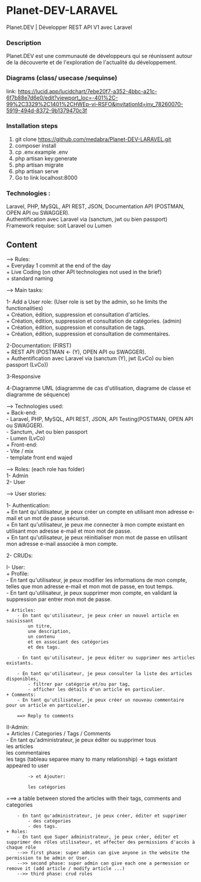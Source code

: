 # Planet-DEV-LARAVEL  
Planet.DEV | Développer REST API V1 avec Laravel  
### Description 
Planet.DEV est une communauté de développeurs qui se réunissent autour de la découverte et de l'exploration de l'actualité du développement. 

### Diagrams (class/ usecase /sequinse)  
link: 
https://lucid.app/lucidchart/7ebe20f7-a352-4bbc-a21c-6f7b88e7d6e0/edit?viewport_loc=-401%2C-99%2C3329%2C1401%2CHWEp-vi-RSFO&invitationId=inv_78260070-5919-494d-8372-9b1379470c3f
### Installation steps 

1.  git clone https://github.com/medabra/Planet-DEV-LARAVEL.git   
2.  composer install   
3.  cp .env.example .env   
4.  php artisan key:generate    
5.  php artisan migrate  
6.  php artisan serve  
7. Go to link localhost:8000  

### Technologies :
Laravel, PHP, MySQL, API REST, JSON, Documentation API (POSTMAN, OPEN API ou SWAGGER).  
Authentification avec Laravel via (sanctum, jwt ou bien passport)  
Framework requise: soit Laravel ou Lumen   

## Content

--> Rules:  
	+ Everyday 1 commit at the end of the day  
	+ Live Coding (on other API technologies not used in the brief)  
	+ standard naming   

--> Main tasks:  

1- Add a User role: (User role is set by the admin, so he limits the functionalities)  
	+ Création, édition, suppression et consultation d'articles.  
	+ Création, édition, suppression et consultation de catégories. (admin)  
	+ Création, édition, suppression et consultation de tags.     
	+ Création, édition, suppression et consultation de commentaires.  

2-Documentation: (FIRST)  
	+ REST API (POSTMAN <- (Y), OPEN API ou SWAGGER).  
	+ Authentification avec Laravel via (sanctum (Y), jwt (LvCo) ou bien passport (LvCo))  

3-Responsive  

4-Diagramme UML (diagramme de cas d'utilisation, diagrame de classe et diagramme de séquence)  

--> Technologies used:  
	+ Back-end:  
		- Laravel, PHP, MySQL, API REST, JSON, API Testing(POSTMAN, OPEN API ou SWAGGER).  
		- Sanctum, Jwt ou bien passport  
		- Lumen (LvCo)  
	+ Front-end:  
		- Vite / mix  
		- template front end wajed  

--> Roles: (each role has folder)  
1- Admin  
2- User  

--> User stories:  

1- Authentication:  
	+ En tant qu'utilisateur, je peux créer un compte en utilisant mon adresse e-mail et un mot de passe sécurisé.  
	+ En tant qu'utilisateur, je peux me connecter à mon compte existant en utilisant mon adresse e-mail et mon mot de passe.  
	+ En tant qu'utilisateur, je peux réinitialiser mon mot de passe en utilisant mon adresse e-mail associée à mon compte.  

2- CRUDs:  

I- User:  
	+ Profile:  
		- En tant qu'utilisateur, je peux modifier les informations de mon compte, telles que mon adresse e-mail et mon mot de passe, en tout temps.  
		- En tant qu'utilisateur, je peux supprimer mon compte, en validant la suppression par entrer mon mot de passe.  
	
	+ Articles:  
		- En tant qu'utilisateur, je peux créer un nouvel article en saisissant   
			un titre,   
			une description,   
			un contenu   
			et en associant des catégories   
			et des tags.  

		- En tant qu'utilisateur, je peux éditer ou supprimer mes articles existants.  

		- En tant qu'utilisateur, je peux consulter la liste des articles disponibles,   
			- filtrer par catégorie et/ou par tag,   
			- afficher les détails d'un article en particulier.  
	+ Comments:
		- En tant qu'utilisateur, je peux créer un nouveau commentaire pour un article en particulier.  

		==> Reply to comments  

II-Admin:  
	+ Articles / Categories / Tags / Comments  
		- En tant qu'administrateur, je peux éditer ou supprimer tous  
			les articles  
			les commentaires  
			les tags (tableau separee many to many relationship) -> tags existant appeared to user   
			
			-> et Ajouter:  
			
			les catégories  

===> a table between stored the articles with their tags, comments and categories 	  
		
		- En tant qu'administrateur, je peux créer, éditer et supprimer   
			- des catégories   
			- des tags.  
	+ Roles:  
		- En tant que Super administrateur, je peux créer, éditer et supprimer des rôles utilisateur, et affecter des permissions d'accès à chaque rôle  
		-->> first phase: super admin can give anyone in the website the permission to be admin or User.  
		-->> second phase: super admin can give each one a permession or remove it (add article / modify article ...)  
		-->> third phase: crud roles  
